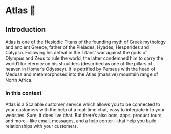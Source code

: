 # Atlas 🦅

## Introduction

Atlas is one of the Hesiodic Titans of the founding myth of Greek mythology and ancient Greece, father of the Pleiades, Hyades, Hesperides and Calypso. Following his defeat in the Titans' war against the gods of Olympus and Zeus to rule the world, the latter condemned him to carry the world1 for eternity on his shoulders (described as one of the pillars of heaven in Homer’s Odyssey). It is petrified by Perseus with the head of Medusa and metamorphosed into the Atlas (massive) mountain range of North Africa.

### In this context

Atlas is a Scalable customer service which allows you to be connected to your customers with the help of a real-time chat, easy to integrate into your websites. Sure, it does live chat. But there’s also bots, apps, product tours, and more—like email, messages, and a help center—that help you build relationships with your customers.